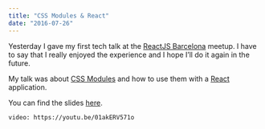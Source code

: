 ```yaml
---
title: "CSS Modules & React"
date: "2016-07-26"
---
```


Yesterday I gave my first tech talk at the
[ReactJS Barcelona](www.meetup.com/ReactJS-Barcelona/events/232564030/) meetup.
I have to say that I really enjoyed the experience and I hope I’ll do it again
in the future.

My talk was about [CSS Modules](https://github.com/css-modules/css-modules) and
how to use them with a [React](https://facebook.github.io/react/) application.

You can find the slides
[here](https://speakerdeck.com/gpx/css-modules-and-react).

`video: https://youtu.be/01akERV571o`
